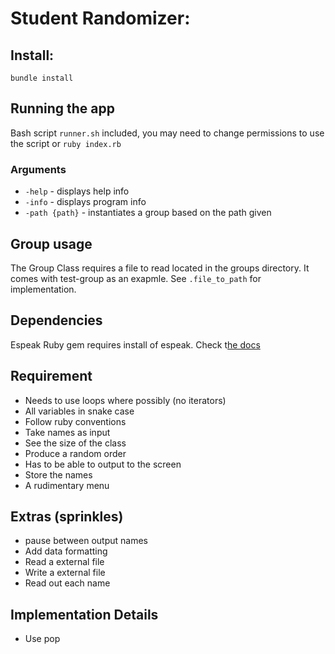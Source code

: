 # Student Randomizer:

## Install:
```
bundle install
```
## Running the app
Bash script `runner.sh` included, you may need to change permissions to use the script or `ruby index.rb`
### Arguments 
- `-help` - displays help info
- `-info` - displays program info
- `-path {path}` - instantiates a group based on the path given

## Group usage
The Group Class requires a file to read located in the groups directory. It comes with test-group as an exapmle. See `.file_to_path` for implementation.

## Dependencies
Espeak Ruby gem requires install of espeak. Check t[he docs](https://github.com/dejan/espeak-ruby)
## Requirement
- Needs to use loops where possibly (no iterators)
- All variables in snake case
- Follow ruby conventions
- Take names as input
- See the size of the class
- Produce a random order
- Has to be able to output to the screen
- Store the names
- A rudimentary menu

## Extras (sprinkles)
- pause between output names
- Add data formatting
- Read a external file
- Write a external file
- Read out each name

## Implementation Details
- Use pop
